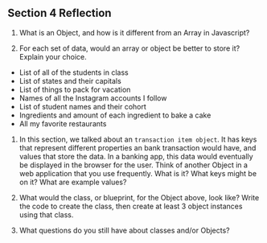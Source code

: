 ## Section 4 Reflection

1. What is an Object, and how is it different from an Array in Javascript?

1. For each set of data, would an array or object be better to store it? Explain your choice.

* List of all of the students in class
* List of states and their capitals
* List of things to pack for vacation
* Names of all the Instagram accounts I follow
* List of student names and their cohort
* Ingredients and amount of each ingredient to bake a cake
* All my favorite restaurants

1. In this section, we talked about an `transaction item object`. It has keys that represent different properties an bank transaction would have, and values that store the data. In a banking app, this data would eventually be displayed in the browser for the user. Think of another Object in a web application that you use frequently. What is it? What keys might be on it? What are example values? 

1. What would the class, or blueprint, for the Object above, look like? Write the code to create the class, then create at least 3 object instances using that class.

1. What questions do you still have about classes and/or Objects?
